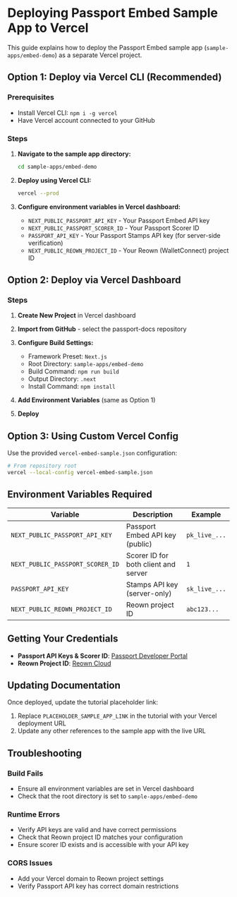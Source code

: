# Deploying Passport Embed Sample App to Vercel

This guide explains how to deploy the Passport Embed sample app (`sample-apps/embed-demo`) as a separate Vercel project.

## Option 1: Deploy via Vercel CLI (Recommended)

### Prerequisites
- Install Vercel CLI: `npm i -g vercel`
- Have Vercel account connected to your GitHub

### Steps

1. **Navigate to the sample app directory:**
   ```bash
   cd sample-apps/embed-demo
   ```

2. **Deploy using Vercel CLI:**
   ```bash
   vercel --prod
   ```

3. **Configure environment variables in Vercel dashboard:**
   - `NEXT_PUBLIC_PASSPORT_API_KEY` - Your Passport Embed API key
   - `NEXT_PUBLIC_PASSPORT_SCORER_ID` - Your Passport Scorer ID  
   - `PASSPORT_API_KEY` - Your Passport Stamps API key (for server-side verification)
   - `NEXT_PUBLIC_REOWN_PROJECT_ID` - Your Reown (WalletConnect) project ID

## Option 2: Deploy via Vercel Dashboard

### Steps

1. **Create New Project** in Vercel dashboard
2. **Import from GitHub** - select the passport-docs repository
3. **Configure Build Settings:**
   - Framework Preset: `Next.js`
   - Root Directory: `sample-apps/embed-demo`
   - Build Command: `npm run build`
   - Output Directory: `.next`
   - Install Command: `npm install`

4. **Add Environment Variables** (same as Option 1)
5. **Deploy**

## Option 3: Using Custom Vercel Config

Use the provided `vercel-embed-sample.json` configuration:

```bash
# From repository root
vercel --local-config vercel-embed-sample.json
```

## Environment Variables Required

| Variable | Description | Example |
|----------|-------------|---------|
| `NEXT_PUBLIC_PASSPORT_API_KEY` | Passport Embed API key (public) | `pk_live_...` |
| `NEXT_PUBLIC_PASSPORT_SCORER_ID` | Scorer ID for both client and server | `1` |
| `PASSPORT_API_KEY` | Stamps API key (server-only) | `sk_live_...` |
| `NEXT_PUBLIC_REOWN_PROJECT_ID` | Reown project ID | `abc123...` |

## Getting Your Credentials

- **Passport API Keys & Scorer ID**: [Passport Developer Portal](https://developer.passport.xyz/)
- **Reown Project ID**: [Reown Cloud](https://cloud.reown.com/)

## Updating Documentation

Once deployed, update the tutorial placeholder link:

1. Replace `PLACEHOLDER_SAMPLE_APP_LINK` in the tutorial with your Vercel deployment URL
2. Update any other references to the sample app with the live URL

## Troubleshooting

### Build Fails
- Ensure all environment variables are set in Vercel dashboard
- Check that the root directory is set to `sample-apps/embed-demo`

### Runtime Errors
- Verify API keys are valid and have correct permissions
- Check that Reown project ID matches your configuration
- Ensure scorer ID exists and is accessible with your API key

### CORS Issues
- Add your Vercel domain to Reown project settings
- Verify Passport API key has correct domain restrictions